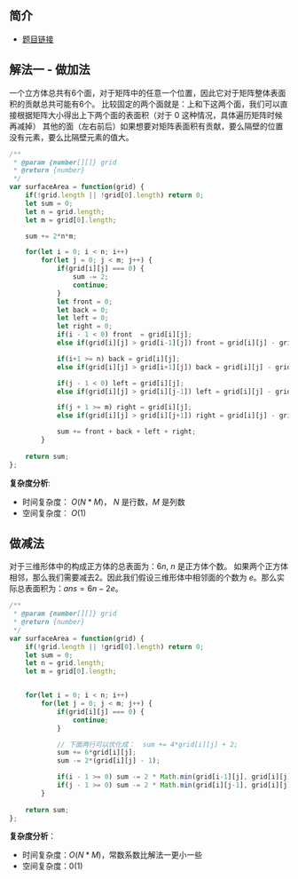 ## 简介
- [题目链接](https://leetcode-cn.com/problems/surface-area-of-3d-shapes/)


## 解法一 - 做加法
一个立方体总共有6个面，对于矩阵中的任意一个位置，因此它对于矩阵整体表面积的贡献总共可能有6个。
比较固定的两个面就是：上和下这两个面，我们可以直接根据矩阵大小得出上下两个面的表面积（对于 0 这种情况，具体遍历矩阵时候再减掉）
其他的面（左右前后）如果想要对矩阵表面积有贡献，要么隔壁的位置没有元素，要么比隔壁元素的值大。

```javascript
/**
 * @param {number[][]} grid
 * @return {number}
 */
var surfaceArea = function(grid) {
    if(!grid.length || !grid[0].length) return 0;
    let sum = 0;
    let n = grid.length;
    let m = grid[0].length;

    sum += 2*n*m;

    for(let i = 0; i < n; i++)
        for(let j = 0; j < m; j++) {
            if(grid[i][j] === 0) {
                sum -= 2;
                continue;
            }
            let front = 0;
            let back = 0;
            let left = 0;
            let right = 0;
            if(i - 1 < 0) front  = grid[i][j];
            else if(grid[i][j] > grid[i-1][j]) front = grid[i][j] - grid[i-1][j];

            if(i+1 >= n) back = grid[i][j];
            else if(grid[i][j] > grid[i+1][j]) back = grid[i][j] - grid[i+1][j];

            if(j - 1 < 0) left = grid[i][j];
            else if(grid[i][j] > grid[i][j-1]) left = grid[i][j] - grid[i][j-1];

            if(j + 1 >= m) right = grid[i][j];
            else if(grid[i][j] > grid[i][j+1]) right = grid[i][j] - grid[i][j+1];

            sum += front + back + left + right;
        }
    
    return sum;
};
```
**复杂度分析**:
- 时间复杂度： $O(N*M)$， $N$ 是行数，$M$ 是列数
- 空间复杂度： $O(1)$

## 做减法
对于三维形体中的构成正方体的总表面为：$6n$, $n$ 是正方体个数。
如果两个正方体相邻，那么我们需要减去$2$。因此我们假设三维形体中相邻面的个数为 $e$。那么实际总表面积为：$ans = 6n - 2e$。
```javascript
/**
 * @param {number[][]} grid
 * @return {number}
 */
var surfaceArea = function(grid) {
    if(!grid.length || !grid[0].length) return 0;
    let sum = 0;
    let n = grid.length;
    let m = grid[0].length;


    for(let i = 0; i < n; i++)
        for(let j = 0; j < m; j++) {
            if(grid[i][j] === 0) {
                continue;
            }

            // 下面两行可以优化成：  sum += 4*grid[i][j] + 2;
            sum += 6*grid[i][j];
            sum -= 2*(grid[i][j] - 1);

            if(i - 1 >= 0) sum -= 2 * Math.min(grid[i-1][j], grid[i][j]);
            if(j - 1 >= 0) sum -= 2 * Math.min(grid[i][j-1], grid[i][j]);
        }
    
    return sum;
};
```

**复杂度分析**：
- 时间复杂度：$O(N*M)$，常数系数比解法一更小一些
- 空间复杂度：$0(1)$